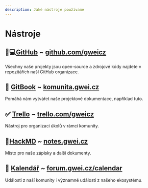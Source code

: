 ```yaml
---
description: Jaké nástroje používame
---
```


# Nástroje

## 👨💻[GitHub](github.md) ~ [github.com/gweicz](https://github.com/gweicz)

Všechny naše projekty jsou open-source a zdrojové kódy najdete v repozitářích naší GitHub organizace.

## 📘 [GitBook](gitbook.md) ~ [komunita.gwei.cz](https://komunita.gwei.cz/)

Pomáhá nám vytvářet naše projektové dokumentace, například tuto.

## ✅ [Trello](trello.md) ~ [trello.com/gweicz](https://trello.com/gweicz)

Nástroj pro organizaci úkolů v rámci komunity.

## 📖[HackMD](hackmd.md) ~ [notes.gwei.cz](https://notes.gwei.cz)

Místo pro naše zápisky a další dokumenty.

## 📆 [Kalendář](kalendar.md) ~ [forum.gwei.cz/calendar](https://forum.gwei.cz/calendar)

Události z naší komunity i významné události z našeho ekosystému.  

